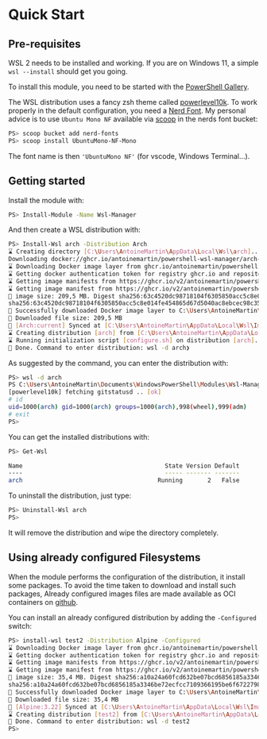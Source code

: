 # Quick Start

## Pre-requisites

WSL 2 needs to be installed and working. If you are on Windows 11, a simple
`wsl --install` should get you going.

To install this module, you need to be started with the
[PowerShell Gallery](https://docs.microsoft.com/en-us/powershell/scripting/gallery/getting-started?view=powershell-7.2).

The WSL distribution uses a fancy zsh theme called
[powerlevel10k](https://github.com/romkatv/powerlevel10k). To work properly in
the default configuration, you need a [Nerd Font](https://www.nerdfonts.com/).
My personal advice is to use `Ubuntu Mono NF` available via
[scoop](https://scoop.sh) in the nerds font bucket:

```bash
PS> scoop bucket add nerd-fonts
PS> scoop install UbuntuMono-NF-Mono
```

The font name is then `'UbuntuMono NF'` (for vscode, Windows Terminal...).

## Getting started

Install the module with:

```bash
PS> Install-Module -Name Wsl-Manager
```

And then create a WSL distribution with:

```bash
PS> Install-Wsl arch -Distribution Arch
⌛ Creating directory [C:\Users\AntoineMartin\AppData\Local\Wsl\arch]...
Downloading docker://ghcr.io/antoinemartin/powershell-wsl-manager/arch-base#latest to C:\Users\AntoineMartin\AppData\Local\Wsl\Image\arch.rootfs.tar.gz with filename arch-base
⌛ Downloading Docker image layer from ghcr.io/antoinemartin/powershell-wsl-manager/arch-base:latest...
⌛ Getting docker authentication token for registry ghcr.io and repository antoinemartin/powershell-wsl-manager/arch-base...
⌛ Getting image manifests from https://ghcr.io/v2/antoinemartin/powershell-wsl-manager/arch-base/manifests/latest...
⌛ Getting image manifest from https://ghcr.io/v2/antoinemartin/powershell-wsl-manager/arch-base/manifests/sha256:6cb57ed1bcb10105054b1e301afa5cf8e067dc18e1946c5b5f421e8074acbb3d...
👀 image size: 209,5 MB. Digest sha256:63c4520dc98718104f6305850acc5c8e014fe454865d67d5040ac8ebcec98c35. Downloading...
sha256:63c4520dc98718104f6305850acc5c8e014fe454865d67d5040ac8ebcec98c35 (209,5 MB) [======================================================================================================================] 100%
🎉 Successfully downloaded Docker image layer to C:\Users\AntoineMartin\AppData\Local\Wsl\Image\arch.rootfs.tar.gz.tmp
👀 Downloaded file size: 209,5 MB
🎉 [Arch:current] Synced at [C:\Users\AntoineMartin\AppData\Local\Wsl\Image\arch.rootfs.tar.gz].
⌛ Creating distribution [arch] from [C:\Users\AntoineMartin\AppData\Local\Wsl\Image\arch.rootfs.tar.gz]...
⌛ Running initialization script [configure.sh] on distribution [arch]...
🎉 Done. Command to enter distribution: wsl -d arch❯
```

As suggested by the command, you can enter the distribution with:

```bash
PS> wsl -d arch
PS C:\Users\AntoineMartin\Documents\WindowsPowerShell\Modules\Wsl-Manager> wsl -d arch
[powerlevel10k] fetching gitstatusd .. [ok]
# id
uid=1000(arch) gid=1000(arch) groups=1000(arch),998(wheel),999(adm)
# exit
PS>
```

You can get the installed distributions with:

```bash
PS> Get-Wsl

Name                                        State Version Default
----                                        ----- ------- -------
arch                                      Running       2   False
```

To uninstall the distribution, just type:

```bash
PS> Uninstall-Wsl arch
PS>
```

It will remove the distribution and wipe the directory completely.

## Using already configured Filesystems

When the module performs the configuration of the distribution, it install some
packages. To avoid the time taken to download and install such packages, Already
configured images files are made available as OCI containers on
[github](https://github.com/antoinemartin?tab=packages&repo_name=PowerShell-Wsl-Manager).

You can install an already configured distribution by adding the `-Configured`
switch:

```bash
PS> install-wsl test2 -Distribution Alpine -Configured
⌛ Downloading Docker image layer from ghcr.io/antoinemartin/powershell-wsl-manager/miniwsl-alpine:latest...
⌛ Getting docker authentication token for registry ghcr.io and repository antoinemartin/powershell-wsl-manager/miniwsl-alpine...
⌛ Getting image manifests from https://ghcr.io/v2/antoinemartin/powershell-wsl-manager/miniwsl-alpine/manifests/latest...
⌛ Getting image manifest from https://ghcr.io/v2/antoinemartin/powershell-wsl-manager/miniwsl-alpine/manifests/sha256:ec906d1cb2f8917135a9d1d03dd2719e2ad09527e8d787434f0012688111920d...
👀 image size: 35,4 MB. Digest sha256:a10a24a60fcd632be07bcd6856185a3346be72ecfcc7109366195be6f6722798. Downloading...
sha256:a10a24a60fcd632be07bcd6856185a3346be72ecfcc7109366195be6f6722798 (35,4 MB) [=======================================================================================================================] 100%
🎉 Successfully downloaded Docker image layer to C:\Users\AntoineMartin\AppData\Local\Wsl\Image\miniwsl.alpine.rootfs.tar.gz.tmp
👀 Downloaded file size: 35,4 MB
🎉 [Alpine:3.22] Synced at [C:\Users\AntoineMartin\AppData\Local\Wsl\Image\miniwsl.alpine.rootfs.tar.gz].
⌛ Creating distribution [test2] from [C:\Users\AntoineMartin\AppData\Local\Wsl\Image\miniwsl.alpine.rootfs.tar.gz]...
🎉 Done. Command to enter distribution: wsl -d test2
PS>
```
